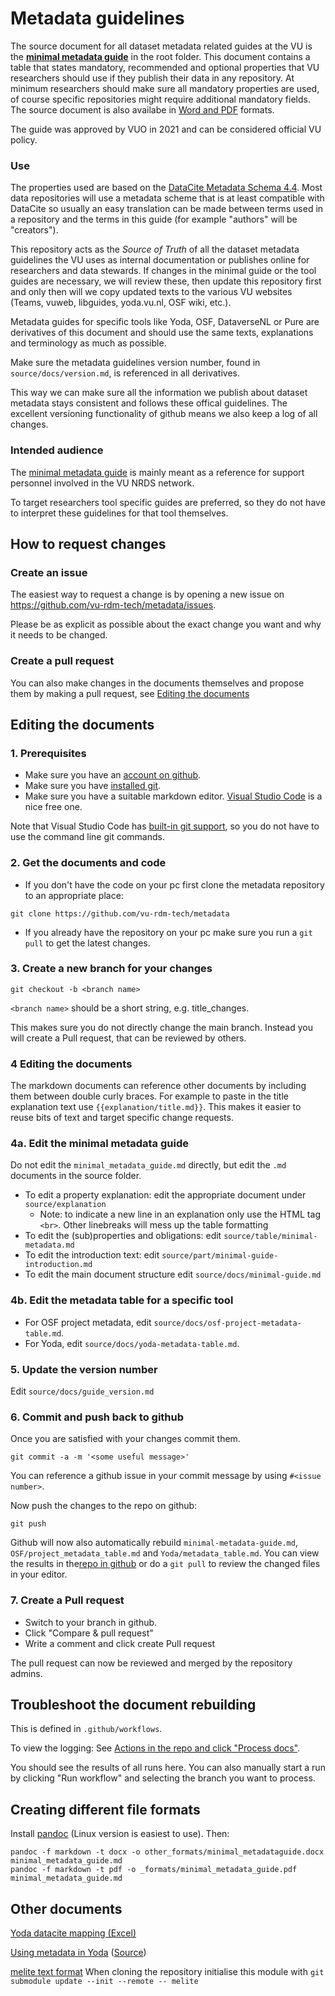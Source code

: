 # Metadata guidelines

The source document for all dataset metadata related guides at the VU is the **[minimal metadata guide](minimal_metadata_guide.md)** in the root folder. This document contains a table that states mandatory, recommended and optional properties that VU researchers should use if they publish their
data in any repository. At minimum researchers should make sure all mandatory properties are used, of course specific repositories might require additional mandatory fields. The source document is also availabe in [Word and PDF](https://github.com/vu-rdm-tech/metadata/tree/main/other_formats) formats.

The guide was approved by VUO in 2021 and can be considered official VU policy.

### Use
The properties used are based on the [DataCite Metadata Schema 4.4](https://schema.datacite.org/meta/kernel-4.4/). Most data repositories will use a metadata scheme that is at least compatible with DataCite so usually an easy translation can be made between terms used in a repository and the terms in this guide (for example "authors" will be "creators").

This repository acts as the _Source of Truth_ of all the dataset metadata guidelines the VU uses as internal documentation or publishes online for researchers and data stewards. If changes in the minimal guide or the tool guides are necessary, we will review these, then update this repository first and only then will we copy updated texts to the various VU websites (Teams, vuweb, libguides, yoda.vu.nl, OSF wiki, etc.). 

Metadata guides for specific tools like Yoda, OSF, DataverseNL or Pure are derivatives of this document and should use the same texts, explanations and terminology as much as possible.

Make sure the metadata guidelines version number, found in `source/docs/version.md`, is referenced in all derivatives. 

This way we can make sure all the information we publish about dataset metadata stays consistent and follows these offical guidelines. The excellent versioning functionality of github means we also keep a log of all changes.
### Intended audience
The [minimal metadata guide](minimal_metadata_guide.md) is mainly meant as a reference for support personnel involved in the VU NRDS network. 

To target researchers tool specific guides are preferred, so they do not have to interpret these guidelines for that tool themselves. 

## How to request changes
### Create an issue
The easiest way to request a change is by opening a new issue on https://github.com/vu-rdm-tech/metadata/issues.

Please be as explicit as possible about the exact change you want and why it needs to be changed.
### Create a pull request
You can also make changes in the documents themselves and propose them by making a pull request, see [Editing the documents](#editing-the-documents)
## Editing the documents
### 1. Prerequisites
- Make sure you have an [account on github](https://github.com/signup?ref_cta=Sign+up&ref_loc=header+logged+out&ref_page=%2F&source=header-home).
- Make sure you have [installed git](https://git-scm.com/book/en/v2/Getting-Started-Installing-Git).
- Make sure you have a suitable markdown editor. [Visual Studio Code](https://code.visualstudio.com/) is a nice free one.

Note that Visual Studio Code has [built-in git support](https://code.visualstudio.com/docs/editor/versioncontrol), so you do not have to use the command line git commands.

### 2. Get the documents and code
- If you don't have the code on your pc first clone the metadata repository to an appropriate place:
```
git clone https://github.com/vu-rdm-tech/metadata
```
- If you already have the repository on your pc make sure you run a `git pull` to get the latest changes.
### 3. Create a new branch for your changes
```
git checkout -b <branch name>
```
`<branch name>` should be a short string, e.g. title_changes.

This makes sure you do not directly change the main branch. Instead you will create a Pull request, that can be reviewed by others.

### 4 Editing the documents
The markdown documents can reference other documents by including them between double curly braces. 
For example to paste in the title explanation text use `{{explanation/title.md}}`. This makes it easier to reuse bits of text and target specific change requests.

### 4a. Edit the minimal metadata guide
Do not edit the `minimal_metadata_guide.md` directly, but edit the `.md` documents in the source folder.

- To edit a property explanation: edit the appropriate document under `source/explanation`
  - Note: to indicate a new line in an explanation only use the HTML tag `<br>`. Other linebreaks will mess up the table formatting
- To edit the (sub)properties and obligations: edit `source/table/minimal-metadata.md`
- To edit the introduction text: edit `source/part/minimal-guide-introduction.md`
- To edit the main document structure edit `source/docs/minimal-guide.md`

### 4b. Edit the metadata table for a specific tool
- For OSF project metadata, edit `source/docs/osf-project-metadata-table.md`.
- For Yoda, edit `source/docs/yoda-metadata-table.md`.
### 5. Update the version number
Edit `source/docs/guide_version.md`

### 6. Commit and push back to github
Once you are satisfied with your changes commit them.
```
git commit -a -m '<some useful message>'
```
You can reference a github issue in your commit message by using `#<issue number>`.

Now push the changes to the repo on github:
```
git push
```

Github will now also automatically rebuild `minimal-metadata-guide.md`, `OSF/project_metadata_table.md` and `Yoda/metadata_table.md`. You can view the results in the[repo in github](https://github.com/vu-rdm-tech/metadata) or do a `git pull` to review the changed files in your editor.

### 7. Create a Pull request
- Switch to your branch in github.
- Click "Compare & pull request"
- Write a comment and click create Pull request

The pull request can now be reviewed and merged by the repository admins.

## Troubleshoot the document rebuilding
This is defined in `.github/workflows`.

To view the logging:
See [Actions in the repo and click "Process docs"](https://github.com/vu-rdm-tech/metadata/actions/workflows/main.yml).

You should see the results of all runs here. You can also manually start a run by clicking "Run workflow" and selecting the branch you want to process.

## Creating different file formats
Install [pandoc](https://pandoc.org/installing.html) (Linux version is easiest to use). Then:
```
pandoc -f markdown -t docx -o other_formats/minimal_metadataguide.docx minimal_metadata_guide.md 
pandoc -f markdown -t pdf -o _formats/minimal_metadata_guide.pdf minimal_metadata_guide.md
```

## Other documents
[Yoda datacite mapping (Excel)](Yoda/Metadata%20Yoda-Pure.ods)

[Using metadata in Yoda](https://yoda.vu.nl/site/getting-started/metadata-add.html)
([Source](https://github.com/vu-rdm-tech/site/blob/master/getting-started/metadata-add.md))

[melite text format](melite/melite-proposed.md) 
When cloning the repository initialise this module with `git submodule update --init --remote -- melite`
